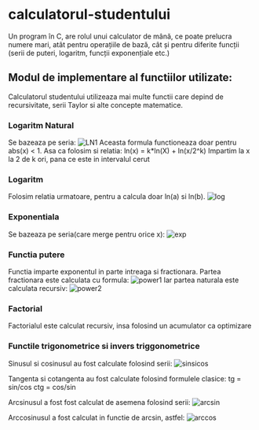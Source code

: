 # calculatorul-studentului
Un program în C, are rolul unui calculator de mână, ce poate prelucra numere mari, atât pentru operațiile de bază, cât și pentru diferite funcții (serii de puteri, logaritm, funcții exponențiale etc.)

## Modul de implementare al functiilor utilizate:

Calculatorul studentului utilizeaza mai multe functii care depind de recursivitate, 
serii Taylor si alte concepte matematice.

### Logaritm Natural
Se bazeaza pe seria:
![LN1](https://github.com/edwardnita/calculatorul-studentului/assets/118977068/ef3540cd-5fad-4270-b9f1-669726ff322d)
Aceasta formula functioneaza doar pentru abs(x) < 1. Asa ca folosim si relatia:
 ln(x) = k*ln(X) + ln(x/2^k)
Impartim la x la 2 de k ori, pana ce este in intervalul cerut

### Logaritm
Folosim relatia urmatoare, pentru a calcula doar ln(a) si ln(b).
![log](https://github.com/edwardnita/calculatorul-studentului/assets/118977068/b5488d77-576c-49a3-a801-4df62253be58)

### Exponentiala
Se bazeaza pe seria(care merge pentru orice x):
![exp](https://github.com/edwardnita/calculatorul-studentului/assets/118977068/7ccbf3fe-b4e7-46e7-bb49-1c497044793f)

### Functia putere
Functia imparte exponentul in parte intreaga si fractionara.
Partea fractionara este calculata cu formula:
![power1](https://github.com/edwardnita/calculatorul-studentului/assets/118977068/2f2f0b60-75a9-4339-bb52-3ccf9e96f5d2)
Iar partea naturala este calculata recursiv:
![power2](https://github.com/edwardnita/calculatorul-studentului/assets/118977068/d7bf72b7-2b6c-4196-b268-81e87f3ef390)

### Factorial
Factorialul este calculat recursiv, insa folosind un acumulator ca optimizare

### Functile trigonometrice si invers triggonometrice
Sinusul si cosinusul au fost calculate folosind serii:
![sinsicos](https://github.com/edwardnita/calculatorul-studentului/assets/118977068/a8abf474-e8a1-45d5-a73f-fd5794d74b30)

Tangenta si cotangenta au fost calculate folosind formulele clasice:
tg = sin/cos
ctg = cos/sin

Arcsinusul a fost fost calculat de asemena folosind serii:
![arcsin](https://github.com/edwardnita/calculatorul-studentului/assets/118977068/e1319931-9ebf-4687-a88b-d55d509728b7)

Arccosinusul a fost calculat in functie de arcsin, astfel:
![arccos](https://github.com/edwardnita/calculatorul-studentului/assets/118977068/8c438200-fbfc-4286-b72a-0ea12b4d369f)



